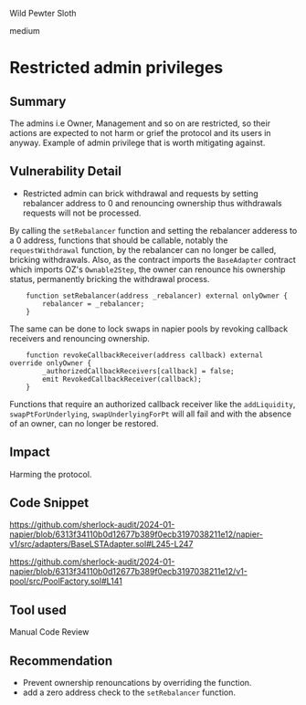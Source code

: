 Wild Pewter Sloth

medium

# Restricted admin privileges

## Summary

The admins i.e Owner, Management and so on are restricted, so their actions are expected to not harm or grief the protocol and its users in anyway. Example of admin privilege that is worth mitigating against.

## Vulnerability Detail

- Restricted admin can brick withdrawal and requests by setting rebalancer address to 0 and renouncing ownership thus withdrawals requests will not be processed.

By calling the `setRebalancer` function and setting the rebalancer adderess to a 0 address, functions that should be callable, notably the `requestWithdrawal` function, by the rebalancer can no longer be called, bricking withdrawals. 
Also, as the contract imports the `BaseAdapter` contract which imports OZ's `Ownable2Step`, the owner can renounce his ownership status, permanently bricking the withdrawal process.

```solidity
    function setRebalancer(address _rebalancer) external onlyOwner {
        rebalancer = _rebalancer;
    }

```

The same can be done to lock swaps in napier pools by revoking callback receivers and renouncing ownership.

```solidity
    function revokeCallbackReceiver(address callback) external override onlyOwner {
        _authorizedCallbackReceivers[callback] = false;
        emit RevokedCallbackReceiver(callback);
    }
```
Functions that require an authorized callback receiver like the `addLiquidity`, `swapPtForUnderlying`, `swapUnderlyingForPt` will all fail and with the absence of an owner, can no longer be restored.

## Impact
Harming the protocol.

## Code Snippet
https://github.com/sherlock-audit/2024-01-napier/blob/6313f34110b0d12677b389f0ecb3197038211e12/napier-v1/src/adapters/BaseLSTAdapter.sol#L245-L247

https://github.com/sherlock-audit/2024-01-napier/blob/6313f34110b0d12677b389f0ecb3197038211e12/v1-pool/src/PoolFactory.sol#L141
## Tool used
Manual Code Review

## Recommendation
- Prevent ownership renouncations by overriding the function.
- add a zero address check to the `setRebalancer` function.
